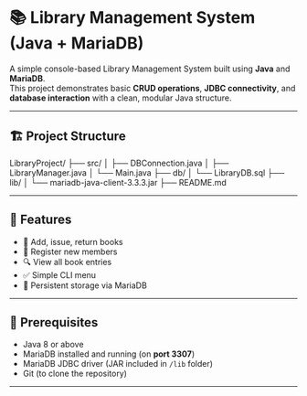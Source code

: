 # 📚 Library Management System (Java + MariaDB)

A simple console-based Library Management System built using **Java** and **MariaDB**.  
This project demonstrates basic **CRUD operations**, **JDBC connectivity**, and **database interaction** with a clean, modular Java structure.

---

## 🏗️ Project Structure

LibraryProject/
├── src/
│ ├── DBConnection.java
│ ├── LibraryManager.java
│ └── Main.java
├── db/
│ └── LibraryDB.sql
├── lib/
│ └── mariadb-java-client-3.3.3.jar
├── README.md


---

## 🚀 Features

- 📖 Add, issue, return books
- 👥 Register new members
- 🔍 View all book entries
- ✅ Simple CLI menu
- 💾 Persistent storage via MariaDB

---

## 🔧 Prerequisites

- Java 8 or above
- MariaDB installed and running (on **port 3307**)
- MariaDB JDBC driver (JAR included in `/lib` folder)
- Git (to clone the repository)

---
